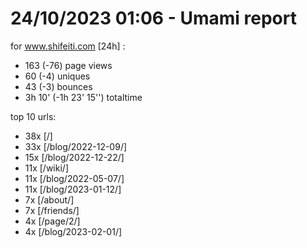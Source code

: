 # 24/10/2023 01:06 - Umami report
for www.shifeiti.com [24h] :

 - 163 (-76) page views
 - 60 (-4) uniques
 - 43 (-3) bounces
 - 3h 10'  (-1h 23' 15'') totaltime


top 10 urls:
 - 38x [/]
 - 33x [/blog/2022-12-09/]
 - 15x [/blog/2022-12-22/]
 - 11x [/wiki/]
 - 11x [/blog/2022-05-07/]
 - 11x [/blog/2023-01-12/]
 - 7x [/about/]
 - 7x [/friends/]
 - 4x [/page/2/]
 - 4x [/blog/2023-02-01/]


